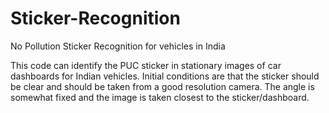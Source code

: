 # Sticker-Recognition
No Pollution Sticker Recognition for vehicles in India

This code can identify the PUC sticker in stationary images of car dashboards for Indian vehicles. 
Initial conditions are that the sticker should be clear and should be taken from a good resolution camera.
The angle is somewhat fixed and the image is taken closest to the sticker/dashboard. 
